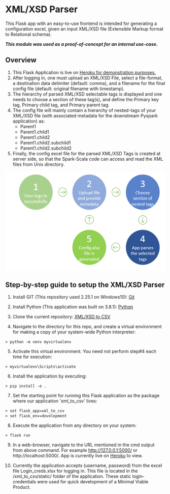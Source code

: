 # XML/XSD Parser
This Flask app with an easy-to-use frontend is intended for generating a configuration excel, given an input XML/XSD file (Extensible Markup format to Relational schema).

**_This module was used as a proof-of-concept for an internal use-case._**


## Overview

<ol>
<li>This Flask Application is live on <a href="https://xmlxsdparser.herokuapp.com/" target="blank">Heroku for demonstration purposes.</a></li>
<li>After logging in, one must upload an XML/XSD File, select a file-format, a destination data delimiter (default: comma), and a filename for the final config file (default: original filename with timestamp).</li>
<li>The hierarchy of parsed XML/XSD selectable tags is displayed and one needs to choose a section of these tag(s), and define the Primary key tag, Primary child tag, and Primary parent tag.</li>
<li>
The config file will mainly contain a hierarchy of nested-tags of your XML/XSD file (with associated metadata for the downstream Pyspark application) as:
<ul>
<li>Parent1</li>
<li>Parent1.child1</li>
<li>Parent1.child2</li>
<li>Parent1.child2.subchild1</li>
<li>Parent1.child2.subchild2</li>
</ul>
</li>
<li>Finally, the config excel file for the parsed XML/XSD Tags is created at server side, so that the Spark-Scala code can access and read the XML files from Unix directory.</li>
</ol>

![process_flow](/Application%20Metadata/Process_flow_flask_app.jpg?raw=True)



## Step-by-step guide to setup the XML/XSD Parser

1.	Install GIT (This repository used 2.25.1 on Windows10): [Git](https://git-scm.com/downloads)

2.	Install Python (This application was built on 3.8.1): [Python](https://www.python.org/downloads/)

3.	Clone the current repository: [XML/XSD to CSV](https://github.com/vikrantdeshpande09876/XML_to_CSV_Rep)

4.	Navigate to the directory for this repo, and create a virtual environment for making a copy of your system-wide Python interpreter:
```
> python -m venv myvirtualenv
```

5.	Activate this virtual environment. You need not perform step#4 each time for execution:
```
> myvirtualenv\Scripts\activate
```

6.	Install the application by executing:
```
> pip install -e .
```

7.	Set the starting point for running this Flask application as the package where our application 'xml_to_csv' lives:
```
> set flask_app=xml_to_csv
> set flask_env=development
```

8.	Execute the application from any directory on your system:
```
> flask run
```

9.	In a web-browser, navigate to the URL mentioned in the cmd output from above command. For example http://127.0.0.1:5000/ or http://localhost:5000/. App is currently live on [Heroku](https://xmlxsdparser.herokuapp.com/) to view.

10.	Currently the application accepts (username, password) from the excel file Login_creds.xlsx for logging in. This file is located in the /xml_to_csv/static/ folder of the application. These static login-credentials were used for quick development of a Minimal Viable Product.